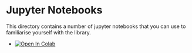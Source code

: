 # Jupyter Notebooks

This directory contains a number of jupyter notebooks that
you can use to familiarise yourself with the library.

- [![Open In Colab](https://colab.research.google.com/assets/colab-badge.svg)](https://colab.research.google.com/github/norse/norse/blob/master/notebooks/norse-tutorial.ipynb)